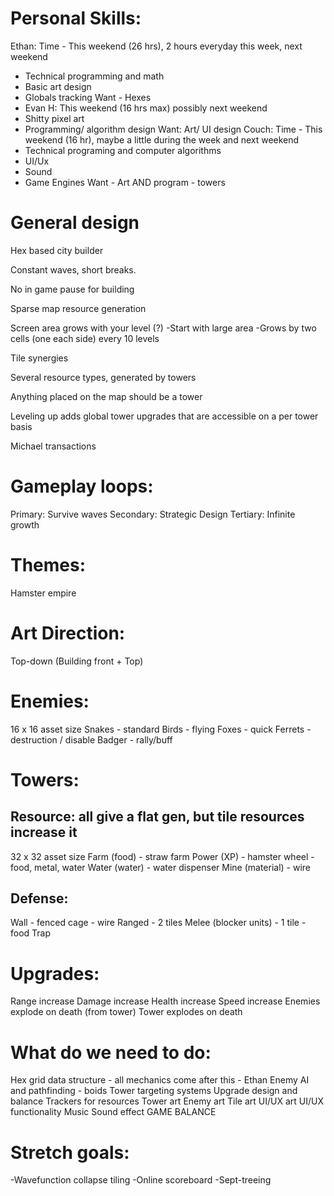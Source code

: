 # Personal Skills:
Ethan:
Time - This weekend (26 hrs), 2 hours everyday this week, next weekend
- Technical programming and math
- Basic art design
- Globals tracking
Want - Hexes
- Evan H: This weekend (16 hrs max) possibly next weekend
- Shitty pixel art
- Programming/ algorithm design
Want: Art/ UI design
Couch:
Time - This weekend (16 hr), maybe a little during the week and next weekend
- Technical programing and computer algorithms
- UI/Ux
- Sound
- Game Engines
Want - Art AND program - towers

# General design
Hex based city builder

Constant waves, short breaks.

No in game pause for building

Sparse map resource generation

Screen area grows with your level (?)
-Start with large area
-Grows by two cells (one each side) every 10 levels

Tile synergies

Several resource types, generated by towers

Anything placed on the map should be a tower

Leveling up adds global tower upgrades that are accessible on a per tower basis

Michael transactions



# Gameplay loops:
Primary: Survive waves
Secondary: Strategic Design
Tertiary: Infinite growth


# Themes:
Hamster empire

# Art Direction:
Top-down (Building front + Top)


# Enemies:
16 x 16 asset size
Snakes - standard
Birds - flying
Foxes - quick
Ferrets - destruction / disable
Badger - rally/buff

# Towers: 
## Resource: all give a flat gen, but tile resources increase it
32 x 32 asset size
Farm (food) - straw farm
Power (XP) - hamster wheel - food, metal, water
Water (water) - water dispenser
Mine (material) - wire

## Defense:
Wall - fenced cage - wire
Ranged - 2 tiles
Melee (blocker units) - 1 tile - food
Trap

# Upgrades:
Range increase
Damage increase
Health increase
Speed increase
Enemies explode on death (from tower)
Tower explodes on death


# What do we need to do:
Hex grid data structure - all mechanics come after this - Ethan
Enemy AI and pathfinding - boids
Tower targeting systems
Upgrade design and balance
Trackers for resources
Tower art
Enemy art
Tile art
UI/UX art
UI/UX functionality
Music
Sound effect
GAME BALANCE



# Stretch goals:
-Wavefunction collapse tiling
-Online scoreboard
-Sept-treeing
